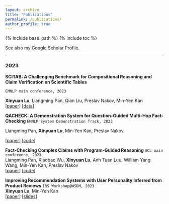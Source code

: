 ```yaml
---
layout: archive
title: "Publications"
permalink: /publications/
author_profile: true
---
```


{% include base_path %}
{% include toc %}

See also my [Google Scholar Profile](https://scholar.google.com/citations?user=-NtdX2sAAAAJ&hl=en).

---

### 2023
**SCITAB: A Challenging Benchmark for Compositional Reasoning and Claim Verification on Scientific Tables** 

`EMNLP main conference, 2023`

**Xinyuan Lu**, Liangming Pan, Qian Liu, Preslav Nakov, Min-Yen Kan   
[[paper](https://arxiv.org/pdf/2305.13186.pdf)] [[data](https://github.com/XinyuanLu00/SciTab)]

**QACHECK: A Demonstration System for Question-Guided Multi-Hop Fact-Checking** `EMNLP System Demonstration Track, 2023`

Liangming Pan, **Xinyuan Lu**, Min-Yen Kan, Preslav Nakov

[[paper](https://arxiv.org/pdf/2310.07609.pdf)] [[code](https://github.com/XinyuanLu00/QACheck)]

**Fact-Checking Complex Claims with Program-Guided Reasoning** `ACL main conference, 2023`    
Liangming Pan, Xiaobao Wu, **Xinyuan Lu**, Anh Tuan Luu, William Yang Wang, Min-Yen Kan, Preslav Nakov   
[[paper](https://arxiv.org/pdf/2305.12744.pdf)] [[code](https://github.com/teacherpeterpan/ProgramFC)]
   
**Improving Recommendation Systems with User Personality Inferred from Product Reviews**  `IRS Workshop@WSDM, 2023`     
**Xinyuan Lu**, Min-Yen Kan   
[[paper](https://arxiv.org/pdf/2303.05039.pdf)] [[slides](https://speakerdeck.com/wingnus/improving-recommendation-systems-with-user-personality-inferred-from-product-reviews)]
      
